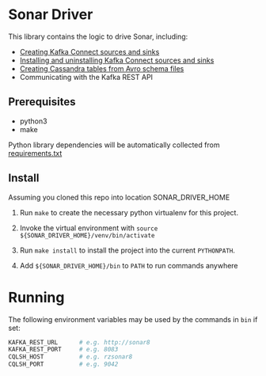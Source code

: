 # Sonar Driver

This library contains the logic to drive Sonar, including:

* [Creating Kafka Connect sources and sinks](./doc/creating_connectors.md)
* [Installing and uninstalling Kafka Connect sources and sinks](./doc/installing_connectors.md)
* [Creating Cassandra tables from Avro schema files](./doc/creating_cassandra_tables.md)
* Communicating with the Kafka REST API

## Prerequisites

* python3
* make

Python library dependencies will be automatically collected from [requirements.txt](./requirements.txt)

## Install

Assuming you cloned this repo into location SONAR_DRIVER_HOME

1. Run `make` to create the necessary python virtualenv for this project.

2. Invoke the virtual environment with `source ${SONAR_DRIVER_HOME}/venv/bin/activate`

3. Run `make install` to install the project into the current `PYTHONPATH`.

4. Add `${SONAR_DRIVER_HOME}/bin` to `PATH` to run commands anywhere

# Running

The following environment variables may be used by the commands in `bin` if set:

```bash
KAFKA_REST_URL      # e.g. http://sonar8
KAFKA_REST_PORT     # e.g. 8083
CQLSH_HOST          # e.g. rzsonar8
CQLSH_PORT          # e.g. 9042
```
